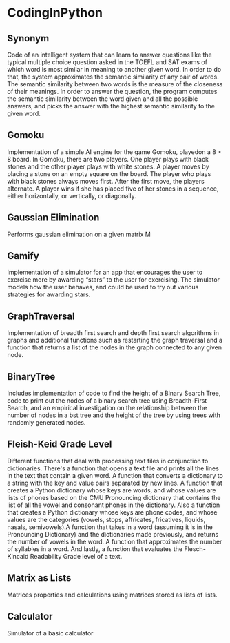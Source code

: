# CodingInPython

## Synonym
Code of an intelligent system that can learn to answer questions like the typical multiple choice question asked in the TOEFL and SAT exams of which word is most similar in meaning to another given word. In order to do that, the system approximates the semantic similarity of any pair of words. The semantic similarity between two words is the measure of the closeness of their meanings. In order to answer the question, the program computes the semantic similarity between the word given and all the possible answers, and picks the answer with the highest semantic similarity to the given word. 

## Gomoku
Implementation of a simple AI engine for the game Gomoku, playedon a 8 × 8 board. In Gomoku, there are two players. One player plays with black stones and the other player plays with white stones. A player moves by placing a stone on an empty square on the board. The player who plays with black stones always moves first. After the first move, the players alternate. A player wins if she has placed five of her stones in a sequence, either horizontally, or vertically, or diagonally.

## Gaussian Elimination
Performs gaussian elimination on a given matrix M

## Gamify
Implementation of a simulator for an app that encourages the user to exercise more by awarding “stars” to the user for exercising. The simulator models how the user behaves, and could be used to try out various strategies for awarding stars.

## GraphTraversal
Implementation of breadth first search and depth first search algorithms in graphs and additional functions such as restarting the graph traversal and a function that returns a list of the nodes in the graph connected to any given node.

## BinaryTree
Includes implementation of code to find the height of a Binary Search Tree, code to print out the nodes of a binary search tree using Breadth-First Search, and an empirical  investigation on the relationship between the number of nodes in a bst tree and the height of the tree by using trees with  randomly generated nodes.

## Fleish-Keid Grade Level
Different functions that deal with processing text files in conjunction to dictionaries. There's a function that opens a text file and prints all the lines in the text that contain a given word. A function that converts a dictionary to a string with the key and value pairs separated by new lines. A function that creates a Python dictionary whose keys are words, and whose values are lists of phones based on the CMU Pronouncing dictionary that contains the list of all the vowel and consonant phones in the dictionary. Also a function that creates a Python dictionary whose keys are phone codes, and whose values are the categories (vowels, stops, affricates, fricatives, liquids, nasals, semivowels).A function that takes in a word (assuming it is in the Pronouncing Dictionary) and the dictionaries made previously, and returns the number of vowels in the word. A function that approximates the number of syllables in a word. And lastly, a function that evaluates the Flesch-Kincaid Readability Grade level of a text.

## Matrix as Lists
Matrices properties and calculations using matrices stored as lists of lists.

## Calculator
Simulator of a basic calculator


